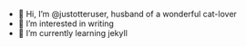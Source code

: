 - 👋 Hi, I’m @justotteruser, husband of a wonderful cat-lover
- 👀 I’m interested in writing
- 🌱 I’m currently learning jekyll


<!---
justotteruser/justotteruser is a ✨ special ✨ repository because its `README.md` (this file) appears on your GitHub profile.
You can click the Preview link to take a look at your changes.
--->
